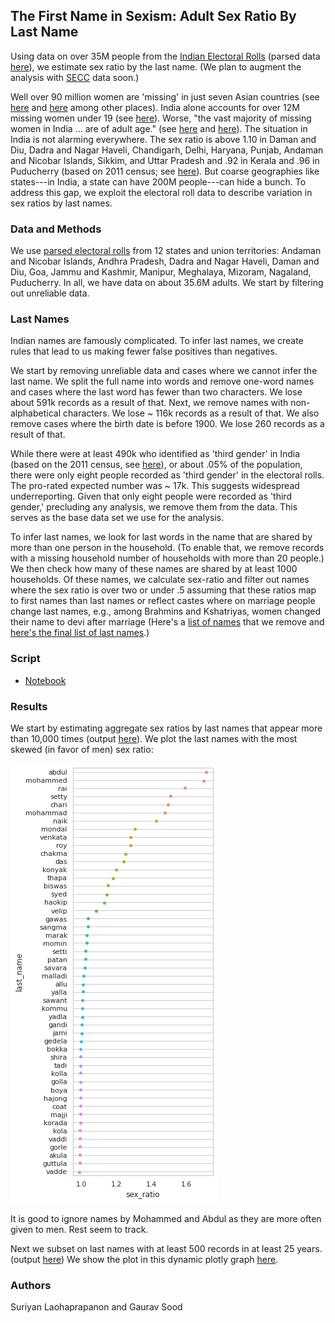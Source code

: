## The First Name in Sexism: Adult Sex Ratio By Last Name

Using data on over 35M people from the [Indian Electoral Rolls](https://github.com/in-rolls/electoral_rolls) (parsed data [here](https://dataverse.harvard.edu/dataset.xhtml?persistentId=doi:10.7910/DVN/MUEGDT)), we estimate sex ratio by the last name. (We plan to augment the analysis with [SECC](https://github.com/in-rolls/secc) data soon.)

Well over 90 million women are 'missing' in just seven Asian countries (see  [here](https://kar.kent.ac.uk/11409/1/WW-missingwomen-05.pdf) and [here](https://web.archive.org/web/20130504072819/http://ucatlas.ucsc.edu/gender/Sen100M.html) among other places). India alone accounts for over 12M missing women under 19 (see [here](https://en.wikipedia.org/wiki/Missing_women#Estimates)). Worse, "the vast majority of missing women in India ... are of adult age." (see [here](https://www.econ.nyu.edu/user/debraj/Papers/AndersonRay.pdf) and [here](https://papers.ssrn.com/sol3/papers.cfm?abstract_id=3190369)). The situation in India is not alarming everywhere. The sex ratio is above 1.10 in Daman and Diu, Dadra and Nagar Haveli, Chandigarh, Delhi, Haryana, Punjab, Andaman and Nicobar Islands, Sikkim, and Uttar Pradesh and .92 in Kerala and .96 in Puducherry (based on 2011 census; see [here](https://en.wikipedia.org/wiki/List_of_states_and_union_territories_of_India_by_sex_ratio)). But coarse geographies like states---in India, a state can have 200M people---can hide a bunch. To address this gap, we exploit the electoral roll data to describe variation in sex ratios by last names.

### Data and Methods

We use [parsed electoral rolls](https://dataverse.harvard.edu/dataset.xhtml?persistentId=doi:10.7910/DVN/MUEGDT) from 12 states and union territories:  Andaman and Nicobar Islands, Andhra Pradesh, Dadra and Nagar Haveli, Daman and Diu, Goa, Jammu and Kashmir, Manipur, Meghalaya, Mizoram, Nagaland, Puducherry. In all, we have data on about 35.6M adults. We start by filtering out unreliable data.

### Last Names

Indian names are famously complicated. To infer last names, we create rules that lead to us making fewer false positives than negatives.

We start by removing unreliable data and cases where we cannot infer the last name. We split the full name into words and remove one-word names and cases where the last word has fewer than two characters. We lose about 591k records as a result of that. Next, we remove names with non-alphabetical characters. We lose ~ 116k records as a result of that. We also remove cases where the birth date is before 1900. We lose 260 records as a result of that.

While there were at least 490k who identified as 'third gender' in India (based on the 2011 census, see [here](https://en.wikipedia.org/wiki/Hijra_(South_Asia)#cite_note-1)), or about .05% of the population, there were only eight people recorded as 'third gender' in the electoral rolls. The pro-rated expected number was ~ 17k. This suggests widespread underreporting. Given that only eight people were recorded as 'third gender,' precluding any analysis, we remove them from the data. This serves as the base data set we use for the analysis.

To infer last names, we look for last words in the name that are shared by more than one person in the household. (To enable that, we remove records with a missing household number of households with more than 20 people.) We then check how many of these names are shared by at least 1000 households. Of these names, we calculate sex-ratio and filter out names where the sex ratio is over two or under .5 assuming that these ratios map to first names than last names or reflect castes where on marriage people change last names, e.g., among Brahmins and Kshatriyas, women changed their name to devi after marriage (Here's a [list of names](data/last_name_failed_sex_ratio.txt) that we remove and [here's the final list of last names](data/best_guess_last_name.txt).)

### Script

* [Notebook](notebooks/last_sex_best_guess_last_name.ipynb)

### Results

We start by estimating aggregate sex ratios by last names that appear more than 10,000 times (output [here](tabs/sex_ratio_by_last_name_birth_year.csv)). We plot the last names with the most skewed (in favor of men) sex ratio:

![](figs/top50_imbalanced.png)

It is good to ignore names by Mohammed and Abdul as they are more often given to men. Rest seem to track.

Next we subset on last names with at least 500 records in at least 25 years. (output [here](tabs/sex_ratio_by_last_name.csv)) We show the plot in this dynamic plotly graph [here](https://rawcdn.githack.com/soodoku/last_sex/b10b395e8db2edf94e0c7083cadce2dcc4ab5cb7/figs/plot-hover.html).

### Authors

Suriyan Laohaprapanon and Gaurav Sood
